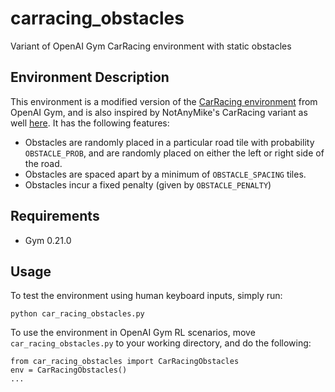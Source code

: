 # carracing_obstacles
Variant of OpenAI Gym CarRacing environment with static obstacles

## Environment Description

This environment is a modified version of the [CarRacing environment](https://www.gymlibrary.dev/environments/box2d/car_racing/) from OpenAI Gym, and is also inspired by NotAnyMike's CarRacing variant as well [here](https://github.com/NotAnyMike/gym). It has the following features:
- Obstacles are randomly placed in a particular road tile with probability `OBSTACLE_PROB`, and are randomly placed on either the left or right side of the road.
- Obstacles are spaced apart by a minimum of `OBSTACLE_SPACING` tiles.
- Obstacles incur a fixed penalty (given by `OBSTACLE_PENALTY`)


## Requirements
- Gym 0.21.0

## Usage
To test the environment using human keyboard inputs, simply run:
```
python car_racing_obstacles.py
```

To use the environment in OpenAI Gym RL scenarios, move `car_racing_obstacles.py` to your working directory,
and do the following:

```
from car_racing_obstacles import CarRacingObstacles
env = CarRacingObstacles()
...
```